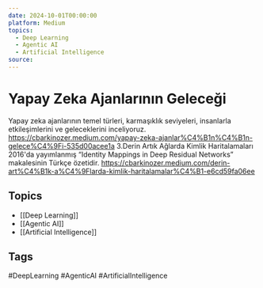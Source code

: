 ```yaml
---
date: 2024-10-01T00:00:00
platform: Medium
topics:
  - Deep Learning
  - Agentic AI
  - Artificial Intelligence
source: 
---
```

# Yapay Zeka Ajanlarının Geleceği

Yapay zeka ajanlarının temel türleri, karmaşıklık seviyeleri, insanlarla etkileşimlerini ve geleceklerini inceliyoruz. https://cbarkinozer.medium.com/yapay-zeka-ajanlar%C4%B1n%C4%B1n-gelece%C4%9Fi-535d00acee1a 3.Derin Artık Ağlarda Kimlik Haritalamaları 2016'da yayımlanmış “Identity Mappings in Deep Residual Networks” makalesinin Türkçe özetidir. https://cbarkinozer.medium.com/derin-art%C4%B1k-a%C4%9Flarda-kimlik-haritalamalar%C4%B1-e6cd59fa06ee

## Topics
- [[Deep Learning]]
- [[Agentic AI]]
- [[Artificial Intelligence]]

## Tags
#DeepLearning #AgenticAI #ArtificialIntelligence